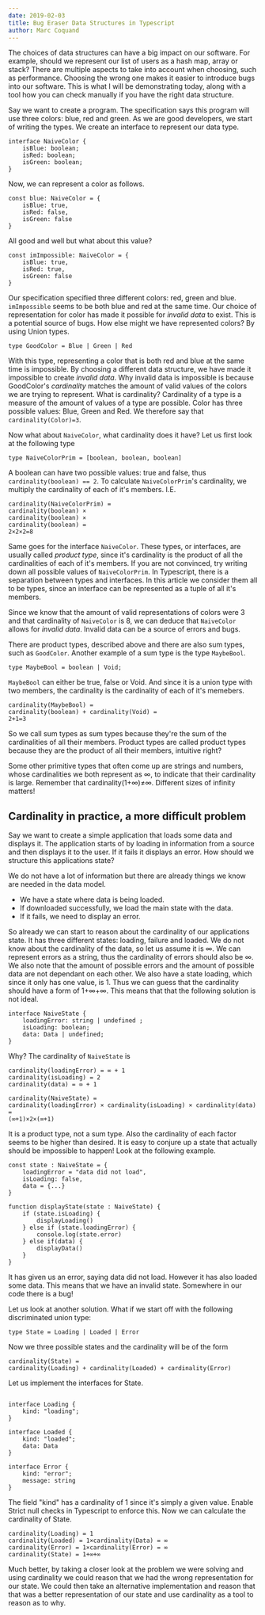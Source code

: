 ```yaml
---
date: 2019-02-03
title: Bug Eraser Data Structures in Typescript
author: Marc Coquand
---
```


The choices of data structures can have a big impact on our software. For
example, should we represent our list of users as a hash map, array or stack?
There are multiple aspects to take into account when choosing, such as
performance. Choosing the wrong one makes it easier to introduce bugs into our
software. This is what I will be demonstrating today, along with a tool how you
can check manually if you have the right data structure.

Say we want to create a program. The specification says this program will use
three colors: blue, red and green. As we are good developers, we start of
writing the types. We create an interface to represent our data type.

```
interface NaiveColor {
    isBlue: boolean;
    isRed: boolean;
    isGreen: boolean;
}
```

Now, we can represent a color as follows.

```
const blue: NaiveColor = {
    isBlue: true,
    isRed: false,
    isGreen: false
}
```

All good and well but what about this value?

```
const imImpossible: NaiveColor = {
    isBlue: true,
    isRed: true,
    isGreen: false
}
```

Our specification specified three different colors: red, green and blue.
`imImpossible` seems to be both blue and red at the same time. Our choice of
representation for color has made it possible for _invalid data_ to exist. This
is a potential source of bugs. How else might we have represented colors? By
using Union types.

```
type GoodColor = Blue | Green | Red
```

With this type, representing a color that is both red and blue at the same time
is impossible. By choosing a different data structure, we have made it
impossible to create _invalid data_. Why invalid data is impossible is because
GoodColor's _cardinality_ matches the amount of valid values of the colors we
are trying to represent. What is cardinality? Cardinality of a type is a measure
of the amount of values of a type are possible. Color has three possible values:
Blue, Green and Red. We therefore say that `cardinality(Color)=3`.

Now what about `NaiveColor`, what cardinality does it have? Let us first look at
the following type

```
type NaiveColorPrim = [boolean, boolean, boolean]
```

A boolean can have two possible values: true and false, thus
`cardinality(boolean) == 2`. To calculate `NaiveColorPrim`'s cardinality,
we multiply the cardinality of each of it's members. I.E.

```
cardinality(NaiveColorPrim) =
cardinality(boolean) ×
cardinality(boolean) ×
cardinality(boolean) =
2×2×2=8
```

Same goes for the interface `NaiveColor`. These types, or interfaces, are
usually called _product type_, since it's cardinality is the product of all the
cardinalities of each of it's members. If you are not convinced, try writing
down all possible values of `NaiveColorPrim`. In Typescript, there is a
separation between types and interfaces. In this article we consider them all to
be types, since an interface can be represented as a tuple of all it's members.

Since we know that the amount of valid representations of colors were 3 and that
cardinality of `NaiveColor` is 8, we can deduce that `NaiveColor` allows for
_invalid data_. Invalid data can be a source of errors and bugs.

There are product types, described above and there are also sum types, such as
`GoodColor`. Another example of a sum type is the type `MaybeBool`.

```
type MaybeBool = boolean | Void;
```

`MaybeBool` can either be true, false or Void. And since it is a union type with
two members, the cardinality is the cardinality of each of it's memebers.

```
cardinality(MaybeBool) =
cardinality(boolean) + cardinality(Void) =
2+1=3
```

So we call sum types as sum types because they're the sum of the cardinalities
of all their members. Product types are called product types because they are
the product of all their members, intuitive right?

Some other primitive types that often come up are strings and numbers, whose
cardinalities we both represent as ∞, to indicate that their cardinality is
large. Remember that cardinality(1+∞)≠∞. Different sizes of infinity matters!

## Cardinality in practice, a more difficult problem

Say we want to create a simple application that loads some data and displays it.
The application starts of by loading in information from a source and then
displays it to the user. If it fails it displays an error. How should we
structure this applications state?

We do not have a lot of information but there are already things we know are
needed in the data model.

- We have a state where data is being loaded.
- If downloaded successfully, we load the main state with the data.
- If it fails, we need to display an error.

So already we can start to reason about the cardinality of our applications
state. It has three different states: loading, failure and loaded. We do not
know about the cardinality of the data, so let us assume it is ∞. We can
represent errors as a string, thus the cardinality of errors should also be ∞.
We also note that the amount of possible errors and the amount of possible data
are not dependant on each other. We also have a state loading, which since it
only has one value, is 1. Thus we can guess that the cardinality should have a
form of 1+∞+∞. This means that that the following solution is not ideal.

```
interface NaiveState {
    loadingError: string | undefined ;
    isLoading: boolean;
    data: Data | undefined;
}
```

Why? The cardinality of `NaiveState` is

```
cardinality(loadingError) = ∞ + 1
cardinality(isLoading) = 2
cardinality(data) = ∞ + 1

cardinality(NaiveState) =
cardinality(loadingError) × cardinality(isLoading) × cardinality(data) =
(∞+1)×2×(∞+1)
```

It is a product type, not a sum type. Also the cardinality of each factor seems
to be higher than desired. It is easy to conjure up a state that actually should
be impossible to happen! Look at the following example.

```
const state : NaiveState = {
    loadingError = "data did not load",
    isLoading: false,
    data = {...}
}

function displayState(state : NaiveState) {
    if (state.isLoading) {
        displayLoading()
    } else if (state.loadingError) {
        console.log(state.error)
    } else if(data) {
        displayData()
    }
}
```

It has given us an error, saying data did not load. However it has also loaded
some data. This means that we have an invalid state. Somewhere in our code there
is a bug!

Let us look at another solution. What if we start off with the following
discriminated union type:

```
type State = Loading | Loaded | Error
```

Now we three possible states and the cardinality will be of the form

```
cardinality(State) =
cardinality(Loading) + cardinality(Loaded) + cardinality(Error)
```

Let us implement the interfaces for State.

```

interface Loading {
    kind: "loading";
}

interface Loaded {
    kind: "loaded";
    data: Data
}

interface Error {
    kind: "error";
    message: string
}

```

The field "kind" has a cardinality of 1 since it's simply a given value. Enable
Strict null checks in Typescript to enforce this. Now we can calculate the
cardinality of State.

```
cardinality(Loading) = 1
cardinality(Loaded) = 1×cardinality(Data) = ∞
cardinality(Error) = 1×cardinality(Error) = ∞
cardinality(State) = 1+∞+∞
```

Much better, by taking a closer look at the problem we were solving and using
cardinality we could reason that we had the wrong representation for our state.
We could then take an alternative implementation and reason that that was a
better representation of our state and use cardinality as a tool to reason as to
why.
